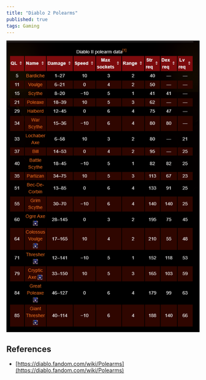 ```yaml
---
title: "Diablo 2 Polearms"
published: true
tags: Gaming
---
```


![Diablo 2 Polearms](/../../assets/Diablo2-polearms.PNG)

## References

- [https://diablo.fandom.com/wiki/Polearms](https://diablo.fandom.com/wiki/Polearms)